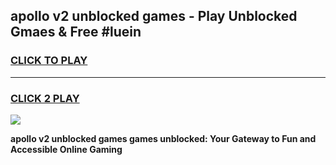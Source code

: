 
## apollo v2 unblocked games - Play Unblocked Gmaes & Free #luein
<h3>
<a href="https://news.freeplayer.one?title=apollo_v2_unblocked_games&ref=03M">CLICK TO PLAY</a></h3>
<hr>

<h3>
<a href="https://news.freeplayer.one?title=apollo_v2_unblocked_games&ref=03M">CLICK 2 PLAY</a>
  
</h3>

<a href="https://news.freeplayer.one?title=apollo_v2_unblocked_games&ref=03M"><img src="https://clearcache.store/games.png"></a>


**apollo v2 unblocked games games unblocked: Your Gateway to Fun and Accessible Online Gaming**
